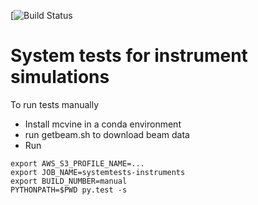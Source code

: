 <!--- [![Build Status](https://travis-ci.org/mcvine/systemtests-instruments.svg?branch=master)](https://travis-ci.org/mcvine/systemtests-instruments) --->

<!--- [![Build Status](http://35.168.96.122:8080/buildStatus/icon?job=systemtests-instruments)](http://35.168.96.122:8080/job/systemtests-instruments/) --->

[![Build Status](https://codebuild.us-east-1.amazonaws.com/badges?uuid=eyJlbmNyeXB0ZWREYXRhIjoieVJqNXhNT2Q5aW1OWmVFS2pJZWtKM2tMN3NiZmJ4bk0zR21UY2pYVTNWNXNKMDdwRXo4YUhqakNwL1Q1NTNXMDZvNXR6TFlKdUd0Z3IxSjFXYTdpcU9RPSIsIml2UGFyYW1ldGVyU3BlYyI6IkZqOFNzeS9zKzVIcXJwQ28iLCJtYXRlcmlhbFNldFNlcmlhbCI6MX0%3D&branch=master)

# System tests for instrument simulations

To run tests manually

* Install mcvine in a conda environment
* run getbeam.sh to download beam data
* Run
```
export AWS_S3_PROFILE_NAME=...
export JOB_NAME=systemtests-instruments
export BUILD_NUMBER=manual
PYTHONPATH=$PWD py.test -s
```
